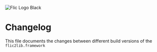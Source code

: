 ![Flic Logo Black](https://user-images.githubusercontent.com/2717016/70526105-1bbaa200-1b49-11ea-9aa0-49e7959300c3.png)

# Changelog

This file documents the changes between different build versions of the `flic2lib.framework`

